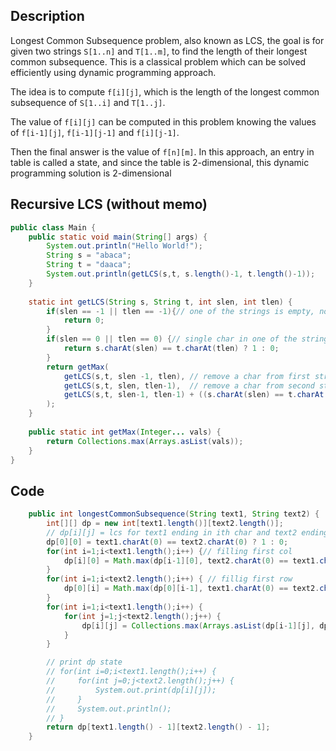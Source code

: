 

## Description

Longest Common Subsequence problem, also known as LCS, the goal is for given two strings `S[1..n]` and `T[1..m]`, to find the length of their longest common subsequence. This is a classical problem which can be solved efficiently using dynamic programming approach. 

The idea is to compute `f[i][j]`, which is the length of the longest common subsequence of `S[1..i]` and `T[1..j]`. 

The value of `f[i][j]` can be computed in this problem knowing the values of `f[i-1][j]`, `f[i-1][j-1]` and `f[i][j-1]`. 

Then the final answer is the value of `f[n][m]`. In this approach, an entry in  table is called a state, and since the table is 2-dimensional, this dynamic programming solution is 2-dimensional

## Recursive LCS (without memo)

```java
public class Main {
    public static void main(String[] args) {
        System.out.println("Hello World!");
        String s = "abaca";
        String t = "daaca";
        System.out.println(getLCS(s,t, s.length()-1, t.length()-1));
    }
    
    static int getLCS(String s, String t, int slen, int tlen) {
        if(slen == -1 || tlen == -1){// one of the strings is empty, no common chars so 0
            return 0;
        }
        if(slen == 0 || tlen == 0) {// single char in one of the strings
            return s.charAt(slen) == t.charAt(tlen) ? 1 : 0;
        }
        return getMax(
            getLCS(s,t, slen -1, tlen), // remove a char from first string
            getLCS(s,t, slen, tlen-1),  // remove a char from second string
            getLCS(s,t, slen-1, tlen-1) + ((s.charAt(slen) == t.charAt(tlen)) ? 1 : 0) // remove char from both strings, while adding one if removed char was same
        );
    }
    
    public static int getMax(Integer... vals) {
        return Collections.max(Arrays.asList(vals)); 
    }
}
```

## Code

```java
    public int longestCommonSubsequence(String text1, String text2) {
        int[][] dp = new int[text1.length()][text2.length()];
        // dp[i][j] = lcs for text1 ending in ith char and text2 ending in jth char
        dp[0][0] = text1.charAt(0) == text2.charAt(0) ? 1 : 0;
        for(int i=1;i<text1.length();i++) {// filling first col
            dp[i][0] = Math.max(dp[i-1][0], text2.charAt(0) == text1.charAt(i) ? 1 : 0);
        }
        for(int i=1;i<text2.length();i++) { // fillig first row
            dp[0][i] = Math.max(dp[0][i-1], text1.charAt(0) == text2.charAt(i) ? 1 : 0);
        }
        for(int i=1;i<text1.length();i++) {
            for(int j=1;j<text2.length();j++) {
                dp[i][j] = Collections.max(Arrays.asList(dp[i-1][j], dp[i][j-1], ((text1.charAt(i) == text2.charAt(j) ? 1 : 0) + dp[i-1][j-1])));
            }
        }

        // print dp state
        // for(int i=0;i<text1.length();i++) {
        //     for(int j=0;j<text2.length();j++) {
        //         System.out.print(dp[i][j]);
        //     }
        //     System.out.println();
        // }
        return dp[text1.length() - 1][text2.length() - 1];
    }
```